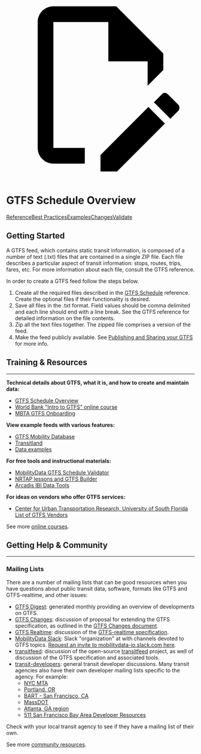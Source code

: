 <a class="pencil-link" href="https://github.com/MobilityData/gtfs.org/edit/main/docs/schedule/index.md" title="Edit this page" target="_blank">
    <svg class="pencil" xmlns="http://www.w3.org/2000/svg" viewBox="0 0 24 24"><path d="M10 20H6V4h7v5h5v3.1l2-2V8l-6-6H6c-1.1 0-2 .9-2 2v16c0 1.1.9 2 2 2h4v-2m10.2-7c.1 0 .3.1.4.2l1.3 1.3c.2.2.2.6 0 .8l-1 1-2.1-2.1 1-1c.1-.1.2-.2.4-.2m0 3.9L14.1 23H12v-2.1l6.1-6.1 2.1 2.1Z"></path></svg>
  </a>
  
# GTFS Schedule Overview

<div class="landing-page">
    <a class="button" href="reference">Reference</a><a class="button" href="best-practices">Best Practices</a><a class="button" href="examples">Examples</a><a class="button" href="changes">Changes</a><a class="button" href="validate">Validate</a>
</div>

## Getting Started

A GTFS feed, which contains static transit information, is composed of a number of text (.txt) files that are contained in a single ZIP file. Each file describes a particular aspect of transit information: stops, routes, trips, fares, etc. For more information about each file, consult the GTFS reference. 

In order to create a GTFS feed follow the steps below.

1. Create all the required files described in the [GTFS Schedule](reference) reference. Create the optional files if their functionality is desired. 
1. Save all files in the .txt format. Field values should be comma delimited and each line should end with a line break. See the GTFS reference for detailed information on the file contents.
1. Zip all the text files together. The zipped file comprises a version of the feed.
1. Make the feed publicly available. See [Publishing and Sharing your GTFS](publishing/) for more info.

## Training & Resources
<hr>

**Technical details about GTFS, what it is, and how to create and maintain data:**

- [GTFS Schedule Overview](https://gtfs.org/schedule/reference/)
- [World Bank "Intro to GTFS" online course](https://olc.worldbank.org/content/introduction-general-transit-feed-specification-gtfs-and-informal-transit-system-mapping)
- [MBTA GTFS Onboarding](https://mybinder.org/v2/gh/mbta/gtfs_onboarding/main?urlpath=lab/tree/GTFS_Onboarding.ipynb)

**View example feeds with various features:**

- [GTFS Mobility Database](https://database.mobilitydata.org/) 
- [Transitland](https://www.transit.land/)
- [Data examples](https://gtfs.org/schedule/examples/)

**For free tools and instructional materials:**

- [MobilityData GTFS Schedule Validator](https://gtfs-validator.mobilitydata.org/) 
- [NRTAP lessons and GTFS Builder](https://www.nationalrtap.org/Technology-Tools/GTFS-Builder/Support)
- [Arcadis IBI Data Tools](https://www.ibigroup.com/ibi-products/transit-data-tools/)

**For ideas on vendors who offer GTFS services:**

- [Center for Urban Transportation Research, University of South Florida List of GTFS Vendors](https://docs.google.com/spreadsheets/u/1/d/1Gc9mu4BIYC8ORpv2IbbVnT3q8VQ3xkeY7Hz068vT_GQ/pubhtml)

See more [online courses](../resources/other/#on-line-courses).

## Getting Help & Community
<hr>

### Mailing Lists

There are a number of mailing lists that can be good resources when you have questions about public transit data, software, formats like GTFS and GTFS-realtime, and other issues:

* [GTFS Digest](https://groups.google.com/g/gtfs-digest): generated monthly providing an overview of developments on GTFS.
* [GTFS Changes](https://groups.google.com/group/gtfs-changes): discussion of proposal for extending the GTFS specification, as outlined in the [GTFS Changes document](https://github.com/google/transit/blob/master/gtfs/CHANGES.md).
* [GTFS Realtime](https://groups.google.com/group/gtfs-realtime): discussion of the [GTFS-realtime specification](https://github.com/google/transit/tree/master/gtfs-realtime).
* [MobilityData Slack](https://mobilitydata-io.slack.com/): Slack "organization" at with channels devoted to GTFS topics. [Request an invite to mobilitydata-io.slack.com here](https://share.mobilitydata.org/slack).
* [transitfeed](https://groups.google.com/group/transitfeed): discussion of the open-source [transitfeed](https://groups.google.com/group/transitfeed) project, as well of discussion of the GTFS specification and associated tools.
* [transit-developers](https://groups.google.com/group/transit-developers): general transit developer discussions. Many transit agencies also have their own developer mailing lists specific to the agency. For example:
    * [NYC MTA](https://groups.google.com/group/mtadeveloperresources)
    * [Portland, OR](https://groups.google.com/group/transit-developers-pdx)
    * [BART - San Francisco, CA](https://groups.google.com/group/bart-developers)
    * [MassDOT](https://groups.google.com/group/massdotdevelopers)
    * [Atlanta, GA region](https://groups.google.com/forum/#!forum/atl-transit-developers)
    * [511 San Francisco Bay Area Developer Resources](https://groups.google.com/forum/#!forum/511sfbaydeveloperresources)

Check with your local transit agency to see if they have a mailing list of their own.

See more [community resources](../resources/community).
